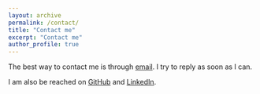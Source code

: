 ```yaml
---
layout: archive
permalink: /contact/
title: "Contact me"
excerpt: "Contact me"
author_profile: true
---
```


The best way to contact me is through [email](mailto:yma473@gatech.edu). I try to reply as soon as I can.

I am also be reached on [GitHub](https://github.com/yma17) and [LinkedIn](https://www.linkedin.com/in/yingchen-ma/).